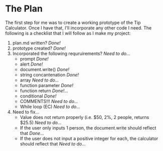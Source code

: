 # The Plan

The first step for me was to create a working prototype of the Tip Calculator. Once I have that, I'll incorporate any other code I need. 
The following is a checklist that I will follow as I make my project:

1. plan.md written? _Done!_
2. prototype created? _Done!_
3. Incorporated the following requruirements? _Need to do..._
    * prompt _Done!_
    * alert _Done!_
    * document.write() _Done!_
    * string concantenation _Done!_
    * array _Need to do..._
    * function parameter _Done!_
    * function return _Done!..._
    * conditional _Done!_
    * COMMENTS!!! _Need to do..._
    * While loop (EC) _Need to do..._
4. Need to fix...
    * Value does not return properly (i.e. $50, 2%, 2 people, returns $25.5) _Need to do..._
    * If the user only inputs 1 person, the document.write should reflect that _Done..._
    * If the user does  not input a positive integer for each, the calculator should reflect that _Need to do..._
